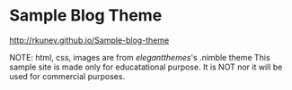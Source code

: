 Sample Blog Theme
=================

http://rkunev.github.io/Sample-blog-theme

NOTE: html, css, images are from _elegantthemes_'s .nimble theme
This sample site is made only for educatational purpose. It is NOT nor it will be used for commercial purposes.
